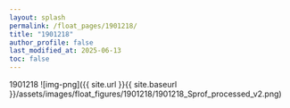 ```yaml
---
layout: splash
permalink: /float_pages/1901218/
title: "1901218"
author_profile: false
last_modified_at: 2025-06-13
toc: false
---
```

 
1901218
![img-png]({{ site.url }}{{ site.baseurl }}/assets/images/float_figures/1901218/1901218_Sprof_processed_v2.png)
